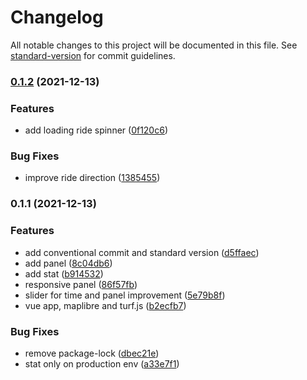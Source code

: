 # Changelog

All notable changes to this project will be documented in this file. See [standard-version](https://github.com/conventional-changelog/standard-version) for commit guidelines.

### [0.1.2](https://github.com/superrache/ride-generator/compare/v0.1.1...v0.1.2) (2021-12-13)


### Features

* add loading ride spinner ([0f120c6](https://github.com/superrache/ride-generator/commit/0f120c6ca8907ce93a86e9c9f65124d948f1f147))


### Bug Fixes

* improve ride direction ([1385455](https://github.com/superrache/ride-generator/commit/13854557ac589d6ddfef02caf026d39feef099a9))

### 0.1.1 (2021-12-13)


### Features

* add conventional commit and standard version ([d5ffaec](https://github.com/superrache/ride-generator/commit/d5ffaec48e0a58aee9e13fe36b5039371e4f152a))
* add panel ([8c04db6](https://github.com/superrache/ride-generator/commit/8c04db6ba41a08d5e2f2241993bc88e6c2566a02))
* add stat ([b914532](https://github.com/superrache/ride-generator/commit/b9145326c81de35b815ef513881d95e506805283))
* responsive panel ([86f57fb](https://github.com/superrache/ride-generator/commit/86f57fb0dcf272cd7cd808967d546517b58eb778))
* slider for time and panel improvement ([5e79b8f](https://github.com/superrache/ride-generator/commit/5e79b8f4256cc3f3246ad0a88c74a374a0612bee))
* vue app, maplibre and turf.js ([b2ecfb7](https://github.com/superrache/ride-generator/commit/b2ecfb777d9b3308a4fbb05c6ab8192bf9155ce5))


### Bug Fixes

* remove package-lock ([dbec21e](https://github.com/superrache/ride-generator/commit/dbec21ecb330b36cfebef7b33dd9dd3e313d9a01))
* stat only on production env ([a33e7f1](https://github.com/superrache/ride-generator/commit/a33e7f1eeb0a95febaddcc37d415b689810ac21d))
